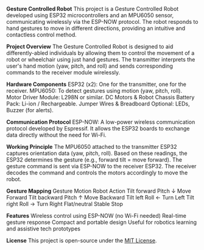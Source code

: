 **Gesture Controlled Robot**
This project is a Gesture Controlled Robot developed using ESP32 microcontrollers and an MPU6050 sensor, communicating wirelessly via the ESP-NOW protocol. The robot responds to hand gestures to move in different directions, providing an intuitive and contactless control method.


**Project Overview**
The Gesture Controlled Robot is designed to aid differently-abled individuals by allowing them to control the movement of a robot or wheelchair using just hand gestures. The transmitter interprets the user's hand motion (yaw, pitch, and roll) and sends corresponding commands to the receiver module wirelessly.


**Hardware Components**
ESP32 (x2): One for the transmitter, one for the receiver.
MPU6050: To detect gestures using motion (yaw, pitch, roll).
Motor Driver Module: L298N or similar.
DC Motors & Robot Chassis
Battery Pack: Li-ion / Rechargeable.
Jumper Wires & Breadboard
Optional: LEDs, Buzzer (for alerts).


**Communication Protocol**
ESP-NOW: A low-power wireless communication protocol developed by Espressif. It allows the ESP32 boards to exchange data directly without the need for Wi-Fi.


**Working Principle**
The MPU6050 attached to the transmitter ESP32 captures orientation data (yaw, pitch, roll).
Based on these readings, the ESP32 determines the gesture (e.g., forward tilt = move forward).
The gesture command is sent via ESP-NOW to the receiver ESP32.
The receiver decodes the command and controls the motors accordingly to move the robot.


**Gesture Mapping**
Gesture	Motion	Robot Action
Tilt forward	Pitch ↓	Move Forward
Tilt backward	Pitch ↑	Move Backward
Tilt left	Roll ←	Turn Left
Tilt right	Roll →	Turn Right
Flat/neutral	Stable	Stop


**Features**
Wireless control using ESP-NOW (no Wi-Fi needed)
Real-time gesture response
Compact and portable design
Useful for robotics learning and assistive tech prototypes


**License**
This project is open-source under the <u>MIT License</u>.
